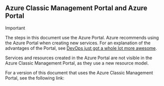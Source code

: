 ## Azure Classic Management Portal and Azure Portal
> [!IMPORTANT]
> The steps in this document use the Azure Portal. Azure recommends using the Azure Portal when creating new services. For an explanation of the advantages of the Portal, see [DevOps just got a whole lot more awesome](http://portal.azure.cn). 
> 
> Services and resources created in the Azure Portal are not visible in the Azure Classic Management Portal, as they use a new resource model.
> 
> 

For a version of this document that uses the Azure Classic Management Portal, see the following link: